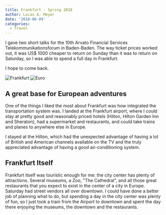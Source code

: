```yaml
---
title: Frankfurt - Spring 2018
author: Lucas A. Meyer
date: '2018-06-09'
categories:
  - Travel
---
```


I gave two short talks for the 10th Arvato Financial Services Telekommunikationsforum in Baden-Baden. The way ticket prices worked out, it was US$ 1000 cheaper to return on Sunday than it was to return on Saturday, so I was able to spend a full day in Frankfurt.

I hope to come back.

![Frankfurt](/img/frankfurt.jpeg)
![Euro](/img/frankfurt-euro.jpeg)

## A great base for European adventures

One of the things I liked the most about Frankfurt was how integrated the transportation system was. I landed at the Frankfurt airport, where I could stay at pretty good and reasonably priced hotels (Hilton, Hilton Garden Inn and Sheraton), had a supermarket and restaurants, and could take trains and planes to anywhere else in Europe.

I stayed at the Hilton, which had the unexpected advantage of having a lot of British and American channels available on the TV and the truly appreciated advantage of having a good air-conditioning system.

## Frankfurt Itself

Frankfurt itself was touristic enough for me: the city center has plenty of attractions. Several museums, a Zoo, "The Cathedral", and all those great restaurants that you expect to exist in the center of a city in Europe. Saturday had street vendors all over downtown. I could have done a better job of planning what to do, but spending a day in the city center was plenty of fun, so I just took a train from the Airport to downtown and spent the day there enjoying the museums, the downtown and the restaurants.
